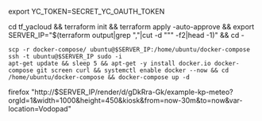 
export YC_TOKEN=SECRET_YC_OAUTH_TOKEN

cd tf_yacloud && terraform init && terraform apply -auto-approve && export SERVER_IP="$(terraform output|grep ","|cut -d "\"" -f2|head -1)" && cd -

```
scp -r docker-compose/ ubuntu@$SERVER_IP:/home/ubuntu/docker-compose
ssh -t ubuntu@$SERVER_IP sudo -i
apt-get update && sleep 5 && apt-get -y install docker.io docker-compose git screen curl && systemctl enable docker --now && cd /home/ubuntu/docker-compose && docker-compose up -d
```


firefox "http://$SERVER_IP/render/d/gDkRra-Gk/example-kp-meteo?orgId=1&width=1000&height=450&kiosk&from=now-30m&to=now&var-location=Vodopad"
